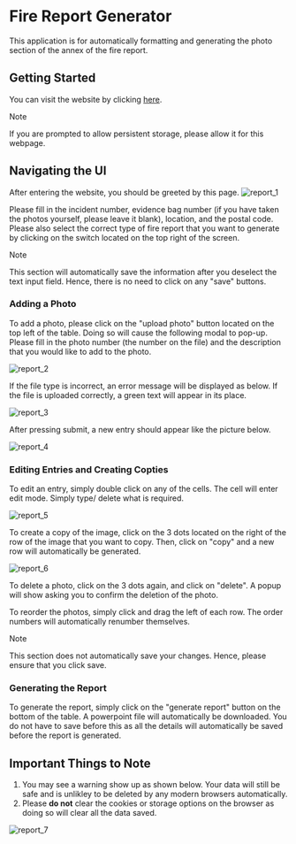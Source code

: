 # Fire Report Generator

This application is for automatically formatting and generating the photo section of the annex of the fire report.

## Getting Started

You can visit the website by clicking <a href="https://tuxedolphin.github.io/fire_report_generator/">here</a>.
> [!NOTE]
> If you are prompted to allow persistent storage, please allow it for this webpage.

## Navigating the UI

After entering the website, you should be greeted by this page. 
![report_1](https://github.com/user-attachments/assets/ab8bda87-b8a7-47c9-97e0-bf406e6910b4)

Please fill in the incident number, evidence bag number (if you have taken the photos yourself, please leave it blank), location, and the postal code. Please also select the correct type of fire report that you want to generate by clicking on the switch located on the top right of the screen.

> [!NOTE]
> This section will automatically save the information after you deselect the text input field. Hence, there is no need to click on any "save" buttons.

### Adding a Photo

To add a photo, please click on the "upload photo" button located on the top left of the table. Doing so will cause the following modal to pop-up. Please fill in the photo number (the number on the file) and the description that you would like to add to the photo. 

![report_2](https://github.com/user-attachments/assets/d1422748-7631-4c02-a514-412709a6ba34)

If the file type is incorrect, an error message will be displayed as below. If the file is uploaded correctly, a green text will appear in its place.

![report_3](https://github.com/user-attachments/assets/4d9d7eb3-2f2c-45eb-89d8-e9b2ea52dca4)

After pressing submit, a new entry should appear like the picture below.

![report_4](https://github.com/user-attachments/assets/5db4397a-8d9d-4deb-9f36-d43321027e96)

### Editing Entries and Creating Copties

To edit an entry, simply double click on any of the cells. The cell will enter edit mode. Simply type/ delete what is required.

![report_5](https://github.com/user-attachments/assets/075372bb-fd47-4ae5-b126-67f6fb9ecfa5)

To create a copy of the image, click on the 3 dots located on the right of the row of the image that you want to copy. Then, click on "copy" and a new row will automatically be generated.

![report_6](https://github.com/user-attachments/assets/bd7d64aa-7a0a-404f-9140-24d4cfcfa002)

To delete a photo, click on the 3 dots again, and click on "delete". A popup will show asking you to confirm the deletion of the photo.

To reorder the photos, simply click and drag the left of each row. The order numbers will automatically renumber themselves.

> [!NOTE]
> This section does not automatically save your changes. Hence, please ensure that you click save.

### Generating the Report

To generate the report, simply click on the "generate report" button on the bottom of the table. A powerpoint file will automatically be downloaded. You do not have to save before this as all the details will automatically be saved before the report is generated.

## Important Things to Note

1. You may see a warning show up as shown below. Your data will still be safe and is unlikley to be deleted by any modern browsers automatically.
2. Please **do not** clear the cookies or storage options on the browser as doing so will clear all the data saved.

![report_7](https://github.com/user-attachments/assets/da662560-f9ff-48e3-8434-e54c9c915ba8)
